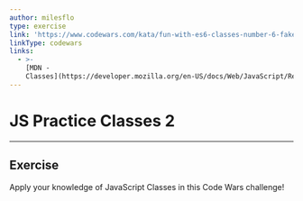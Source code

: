 ```yaml
---
author: milesflo
type: exercise
link: 'https://www.codewars.com/kata/fun-with-es6-classes-number-6-fake-files-basic'
linkType: codewars
links:
  - >-
    [MDN -
    Classes](https://developer.mozilla.org/en-US/docs/Web/JavaScript/Reference/Classes){website}
---
```


# JS Practice Classes 2


---

## Exercise

Apply your knowledge of JavaScript Classes in this Code Wars challenge!
